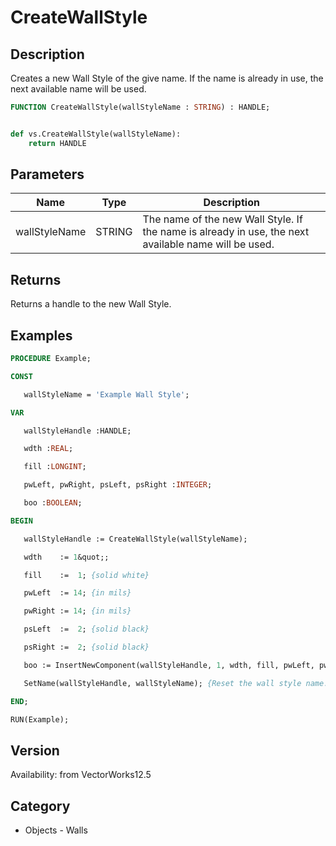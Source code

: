 # CreateWallStyle

## Description
Creates a new Wall Style of the give name.  If the name is already in use, the next available name will be used.

```pascal
FUNCTION CreateWallStyle(wallStyleName : STRING) : HANDLE;
```

```python

def vs.CreateWallStyle(wallStyleName):
    return HANDLE
```

## Parameters
|Name|Type|Description|
|---|---|---|
|wallStyleName|STRING|The name of the new Wall Style. If the name is already in use, the next available name will be used.|

## Returns
Returns a handle to the new Wall Style.

## Examples
```pascal
PROCEDURE Example;

CONST

   wallStyleName = 'Example Wall Style';

VAR

   wallStyleHandle :HANDLE;

   wdth :REAL;

   fill :LONGINT;

   pwLeft, pwRight, psLeft, psRight :INTEGER;

   boo :BOOLEAN;

BEGIN

   wallStyleHandle := CreateWallStyle(wallStyleName);

   wdth    := 1&quot;;

   fill    :=  1; {solid white}

   pwLeft  := 14; {in mils}

   pwRight := 14; {in mils}

   psLeft  :=  2; {solid black}

   psRight :=  2; {solid black}

   boo := InsertNewComponent(wallStyleHandle, 1, wdth, fill, pwLeft, pwRight, psLeft, psRight);

   SetName(wallStyleHandle, wallStyleName); {Reset the wall style name.}

END;

RUN(Example);


```

## Version
Availability: from VectorWorks12.5
## Category
* Objects - Walls


